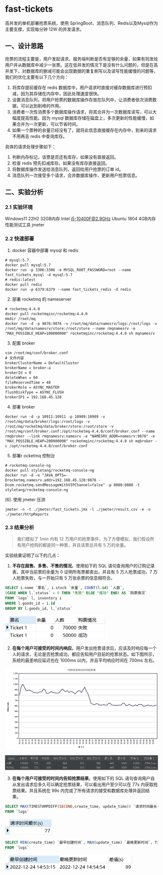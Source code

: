 # fast-tickets

高并发的单机部署抢票系统，使用 SpringBoot、消息队列、Redis以及Mysql作为主要支撑，实现每分钟 12W 的并发请求。

## 一、设计思路

抢票的流程主要是，用户发起请求，服务端判断是否有足够的余量，如果有则发给用户并从数据库中减少一张票。这在低并发的情况下是没有什么问题的，但是在高并发下，对数据库的删减可能会出现数据的重复刷写以及读写性能缓慢的问题等，我们的优化主要有以下几个方向：

1. 将库存提前缓存在 redis 数据库中，用户请求时直接对缓存数据库进行预扣减，因为其存储在内存中，因此处理速度很快。
2. 设置消息队列，将用户抢票的数据库操作存放在队列中，让消费者依次消费数据，可以达到削峰的作用。
3. 消费者一次性消费多个数据库操作请求，将其合并为一次数据库读写，可以大幅度提高性能。因为 mysql 数据库存储在磁盘上，多次更新的性能缓慢，如果合并为一次更新，可以节省时间。
4. 如果一个票种的余量已经没有了，就将此信息直接缓存在内存中，到来的请求不用再去 redis 中查询库存。

具体的请求处理步骤如下：

1. 判断内存标记，该票是否还有库存，如果没有直接返回。
2. 检查 redis 预先扣减库存。如果没有库存直接返回。
3. 将数据库操作发送给消息队列，返回给用户抢票的订单 id。
4. 消息队列一次接受多个请求，合并数据库操作，更新用户抢票信息。

## 二、实验分析

### 2.1 实验环境

Windows11 22H2 32GB内存 Intel i5-10400F@2.9GHz
Ubuntu 1804 4GB内存
性能测试工具 jmeter

### 2.2 快速部署

1. docker 容器中部署 mysql 和 redis

```shell
# mysql:5.7
docker pull mysql:5.7
docker run -p 3306:3306 -e MYSQL_ROOT_PASSWORD=root --name fast_tickets_mysql -d mysql:5.7
# redis:latest
docker pull redis
docker run -p 6379:6379 --name fast_tickets_redis -d redis
```

2. 部署 rocketmq 的 nameserver

```shell
# rocketmq:4.4.0
docker pull rocketmqinc/rocketmq:4.4.0
mkdir /root/mq
docker run -d -p 9876:9876 -v /root/mq/data/namesrv/logs:/root/logs -v /root/mq/data/namesrv/store:/root/store --name rmqnamesrv -e "MAX_POSSIBLE_HEAP=100000000" rocketmqinc/rocketmq:4.4.0 sh mqnamesrv
```

3. 配置 broker

```shell
vim /root/mq/conf/broker.conf
# 文件内容
brokerClusterName = DefaultCluster
brokerName = broker-a
brokerId = 0
deleteWhen = 04
fileReservedTime = 48
brokerRole = ASYNC_MASTER
flushDiskType = ASYNC_FLUSH
brokerIP1 = 192.168.45.128
```

4. 部署 broker

```shell
docker run -d -p 10911:10911 -p 10909:10909 -v /root/mq/data/broker/logs:/root/logs -v /root/mq/rocketmq/data/broker/store:/root/store -v /root/mq/conf/broker.conf:/opt/rocketmq-4.4.0/conf/broker.conf --name rmqbroker --link rmqnamesrv:namesrv -e "NAMESRV_ADDR=namesrv:9876" -e "MAX_POSSIBLE_HEAP=200000000" rocketmqinc/rocketmq:4.4.0 sh mqbroker -c /opt/rocketmq-4.4.0/conf/broker.conf
```

5. 部署r ocketmq 控制台

```shell
# rocketmq-console-ng
docker pull styletang/rocketmq-console-ng
docker run -d -e "JAVA_OPTS=-Drocketmq.namesrv.addr=192.168.45.128:9876 -Dcom.rocketmq.sendMessageWithVIPChannel=false" -p 8080:8080 -t styletang/rocketmq-console-ng
```

[6]. 使用 jmeter 压测

```shell
jmeter -n -t ./jmeter/fast_tickets.jmx -l ./jmeter/result.csv -e -o ./jmeter/httpReports
```

### 2.3 结果分析

> 我们模拟了 1min 内有 12 万用户的抢票事件，为了方便模拟，我们假设所有用户抢购的都是同一种票，并且该票总共有 5 万的余量。

实验结果证明了以下的几点：

1. **不存在超售、多售、不售的情况**。使用如下的 SQL 语句查询用户的订购记录表，其中当前票的余量为 0 证明所有票都卖出，并且有 5 万人抢票成功，7 万人抢票失败，与一开始只有 5 万张余票的信息相符合。

```sql
SELECT i.name `票名`, i.stock `余量`, COUNT(l.id) `人数`, 
(CASE WHEN l.`status` = 0 THEN "失败" ELSE "成功" END) AS `购票情况`
FROM `logs` l, inventory i 
WHERE l.goods_id = i.id 
GROUP BY l.goods_id, l.`status`
```

![1](./img/1.png)

2. **在每个用户可接受的时间内响应**。用户发出抢票请求后，应该及时响应每一个人的请求，无论是否抢票成功，都应告知用户目前的抢票状态。如下图所示，系统的最差响应延迟也在 1000ms 以内，并且平均响应时间在 700ms 左右。

![response_1](./img/response_1.png)

![total](./img/total.png)

3. **在每个用户可接受的时间内告知抢票结果**。使用如下的 SQL 语句查询用户自从发出请求后多久可以确定抢票结果，可以看出用户至少可以在 77s 内获取抢票结果。并且系统在 99s 内完成了所有请求的接受和数据库处理并返回结果。

```sql
SELECT MAX(TIMESTAMPDIFF(SECOND,create_time, update_time)) `请求时间最长(s)`
FROM `logs`
```

![2](./img/2.png)

```sql
SELECT MIN(create_time) `最早创建时间`, MAX(update_time) `最晚更新时间`, TIMESTAMPDIFF(SECOND,MIN(create_time), MAX(update_time)) `差值(s)`
FROM `logs`
```

![3](./img/3.png)

